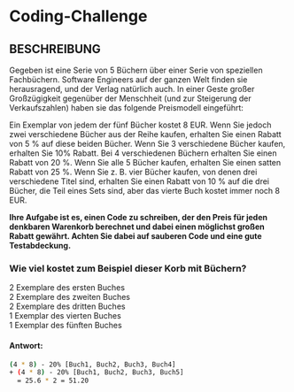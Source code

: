 # Coding-Challenge

## BESCHREIBUNG

Gegeben ist eine Serie von 5 Büchern über einer Serie von speziellen Fachbüchern. Software
Engineers auf der ganzen Welt finden sie herausragend, und der Verlag natürlich auch. In einer Geste
großer Großzügigkeit gegenüber der Menschheit (und zur Steigerung der Verkaufszahlen) haben sie
das folgende Preismodell eingeführt:

Ein Exemplar von jedem der fünf Bücher kostet 8 EUR. Wenn Sie jedoch zwei verschiedene Bücher
aus der Reihe kaufen, erhalten Sie einen Rabatt von 5 % auf diese beiden Bücher. Wenn Sie 3
verschiedene Bücher kaufen, erhalten Sie 10% Rabatt. Bei 4 verschiedenen Büchern erhalten Sie
einen Rabatt von 20 %. Wenn Sie alle 5 Bücher kaufen, erhalten Sie einen satten Rabatt von 25 %.
Wenn Sie z. B. vier Bücher kaufen, von denen drei verschiedene Titel sind, erhalten Sie einen Rabatt
von 10 % auf die drei Bücher, die Teil eines Sets sind, aber das vierte Buch kostet immer noch 8
EUR.

**Ihre Aufgabe ist es, einen Code zu schreiben, der den Preis für jeden denkbaren Warenkorb
berechnet und dabei einen möglichst großen Rabatt gewährt. Achten Sie dabei auf sauberen Code
und eine gute Testabdeckung.**

### Wie viel kostet zum Beispiel dieser Korb mit Büchern?

2 Exemplare des ersten Buches<br>
2 Exemplare des zweiten Buches<br>
2 Exemplare des dritten Buches<br>
1 Exemplar des vierten Buches<br>
1 Exemplar des fünften Buches<br>


#### Antwort:
```sh
(4 * 8) - 20% [Buch1, Buch2, Buch3, Buch4]
+ (4 * 8) - 20% [Buch1, Buch2, Buch3, Buch5]
  = 25.6 * 2 = 51.20
```